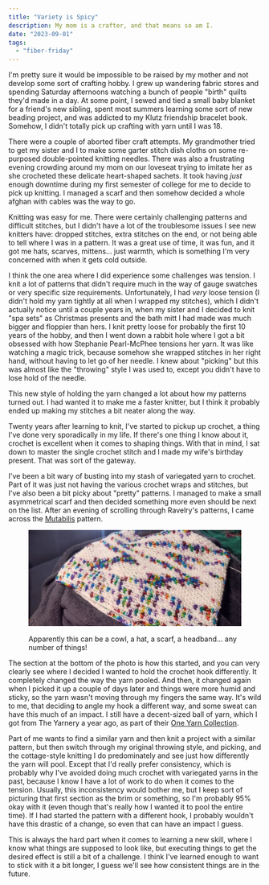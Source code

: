 ```yaml
---
title: "Variety is Spicy"
description: My mom is a crafter, and that means so am I.
date: "2023-09-01"
tags: 
  - "fiber-friday"
---
```


I'm pretty sure it would be impossible to be raised by my mother and not develop some sort of crafting hobby. I grew up wandering fabric stores and spending Saturday afternoons watching a bunch of people "birth" quilts they'd made in a day. At some point, I sewed and tied a small baby blanket for a friend's new sibling, spent most summers learning some sort of new beading project, and was addicted to my Klutz friendship bracelet book. Somehow, I didn't totally pick up crafting with yarn until I was 18.

There were a couple of aborted fiber craft attempts. My grandmother tried to get my sister and I to make some garter stitch dish cloths on some re-purposed double-pointed knitting needles. There was also a frustrating evening crowding around my mom on our loveseat trying to imitate her as she crocheted these delicate heart-shaped sachets. It took having _just_ enough downtime during my first semester of college for me to decide to pick up knitting. I managed a scarf and then somehow decided a whole afghan with cables was the way to go.

Knitting was easy for me. There were certainly challenging patterns and difficult stitches, but I didn't have a lot of the troublesome issues I see new knitters have: dropped stitches, extra stitches on the end, or not being able to tell where I was in a pattern. It was a great use of time, it was fun, and it got me hats, scarves, mittens... just warmth, which is something I'm very concerned with when it gets cold outside.

I think the one area where I did experience some challenges was tension. I knit a lot of patterns that didn't require much in the way of gauge swatches or very specific size requirements. Unfortunately, I had _very_ loose tension (I didn't hold my yarn tightly at all when I wrapped my stitches), which I didn't actually notice until a couple years in, when my sister and I decided to knit "spa sets" as Christmas presents and the bath mitt I had made was much bigger and floppier than hers. I knit pretty loose for probably the first 10 years of the hobby, and then I went down a rabbit hole where I got a bit obsessed with how Stephanie Pearl-McPhee tensions her yarn. It was like watching a magic trick, because somehow she wrapped stitches in her right hand, without having to let go of her needle. I knew about "picking" but this was almost like the "throwing" style I was used to, except you didn't have to lose hold of the needle.

This new style of holding the yarn changed a lot about how my patterns turned out. I had wanted it to make me a faster knitter, but I think it probably ended up making my stitches a bit neater along the way.

Twenty years after learning to knit, I've started to pickup up crochet, a thing I've done very sporadically in my life. If there's one thing I know about it, crochet is excellent when it comes to shaping things. With that in mind, I sat down to master the single crochet stitch and I made my wife's birthday present. That was sort of the gateway.

I've been a bit wary of busting into my stash of variegated yarn to crochet. Part of it was just not having the various crochet wraps and stitches, but I've also been a bit picky about "pretty" patterns. I managed to make a small asymmetrical scarf and then decided something more even should be next on the list. After an evening of scrolling through Ravelry's patterns, I came across the [Mutabilis](https://www.ravelry.com/patterns/library/mutabilis) pattern.

<figure>

![A white and rainbow variegated crocheted project. The coloring starts out very evenly spread and then begins to pool in different ways.](images/IMG_20230901_150330792-1024x461.jpg)

<figcaption>

Apparently this can be a cowl, a hat, a scarf, a headband... any number of things!

</figcaption>

</figure>

The section at the bottom of the photo is how this started, and you can very clearly see where I decided I wanted to hold the crochet hook differently. It completely changed the way the yarn pooled. And then, it changed again when I picked it up a couple of days later and things were more humid and sticky, so the yarn wasn't moving through my fingers the same way. It's wild to me, that deciding to angle my hook a different way, and some sweat can have this much of an impact. I still have a decent-sized ball of yarn, which I got from The Yarnery a year ago, as part of their [One Yarn Collection](https://yarnery.com/collections/one-yarn-collection).

Part of me wants to find a similar yarn and then knit a project with a similar pattern, but then switch through my original throwing style, and picking, and the cottage-style knitting I do predominately and see just how differently the yarn will pool. Except that I'd really prefer consistency, which is probably why I've avoided doing much crochet with variegated yarns in the past, because I know I have a lot of work to do when it comes to the tension. Usually, this inconsistency would bother me, but I keep sort of picturing that first section as the brim or something, so I'm probably 95% okay with it (even though that's really how I wanted it to pool the entire time). If I had started the pattern with a different hook, I probably wouldn't have this drastic of a change, so even that can have an impact I guess.

This is always the hard part when it comes to learning a new skill, where I know what things are supposed to look like, but executing things to get the desired effect is still a bit of a challenge. I think I've learned enough to want to stick with it a bit longer, I guess we'll see how consistent things are in the future.
